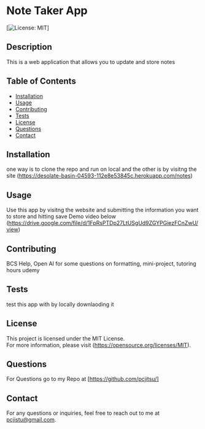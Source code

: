 # Note Taker App

[![License: MIT](https://img.shields.io/badge/License-MIT-yellow.svg)]

## Description

This is a web application that allows you to update and store notes

## Table of Contents

- [Installation](#installation)
- [Usage](#usage)
- [Contributing](#contributing)
- [Tests](#tests)
- [License](#license)
- [Questions](#questions)
- [Contact](#contact)

## Installation

one way is to clone the repo and run on local and the other is by visitng the site
(https://desolate-basin-04593-112e8e53845c.herokuapp.com/notes)

## Usage

Use this app by visitng the website and submitting the information you want to store and hitting save
Demo video below
(https://drive.google.com/file/d/1FpRsPTDp27LtUSgUd9ZGYPGiezFCnZwU/view)

## Contributing

BCS Help, Open AI for some questions on formatting, mini-project, tutoring hours udemy

## Tests

test this app with by locally downlaoding it

## License

This project is licensed under the MIT License.  
For more information, please visit (https://opensource.org/licenses/MIT).

## Questions

For Questions go to my Repo at [https://github.com/pcjitsu/]

## Contact

For any questions or inquiries, feel free to reach out to me at pcjistu@gmail.com.
